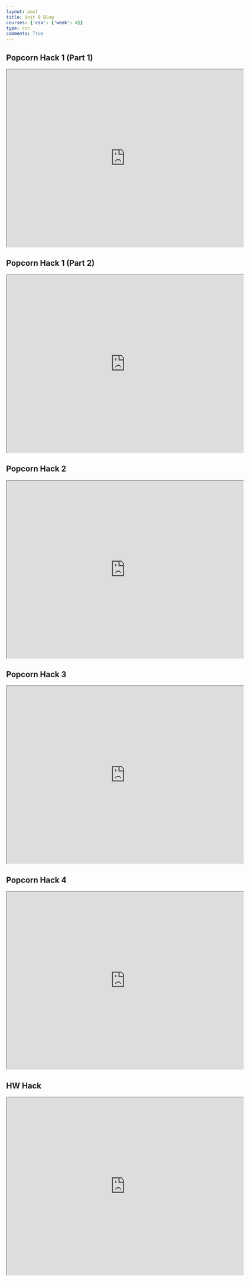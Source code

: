 ```yaml
---
layout: post
title: Unit 8 Blog
courses: {'csa': {'week': 4}}
type: ccc
comments: True
---
```


## Popcorn Hack 1 (Part 1)
<iframe src="https://drive.google.com/file/d/1BxIKViiz6v1biIVehXRRTiLzQ26Ixuko/preview" width="640" height="480" allow="autoplay"></iframe>

## Popcorn Hack 1 (Part 2)
<iframe src="https://drive.google.com/file/d/1E4FeCEzfnJF_6v_ESGgVagkDt1CGH4Iu/preview" width="640" height="480" allow="autoplay"></iframe>

## Popcorn Hack 2
<iframe src="https://drive.google.com/file/d/14D0zJVcvaK9YSLAzg0In-CQaJI5PipWS/preview" width="640" height="480" allow="autoplay"></iframe>

## Popcorn Hack 3
<iframe src="https://drive.google.com/file/d/1x200BoD1YGBNaXojIeFdPd0DrruBcmjZ/preview" width="640" height="480" allow="autoplay"></iframe>


## Popcorn Hack 4
<iframe src="https://drive.google.com/file/d/1sUVnkHPb6KDcbZqmOj92p-T6QOOeeu3m/preview" width="640" height="480" allow="autoplay"></iframe>

## HW Hack
<iframe src="https://drive.google.com/file/d/1vTrfuC6PdgECo59X_gwSz4m8JBtNXUlM/preview" width="640" height="480" allow="autoplay"></iframe>
